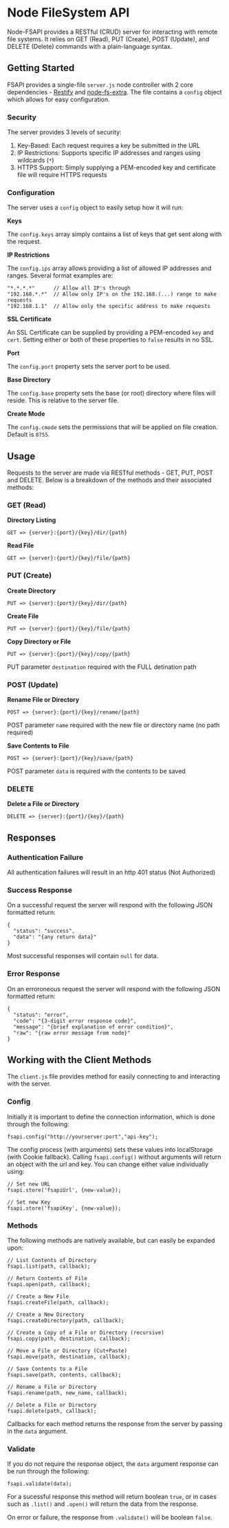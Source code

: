 # Node FileSystem API

Node-FSAPI provides a RESTful (CRUD) server for interacting with remote file systems. It relies on 
GET (Read), PUT (Create), POST (Update), and DELETE (Delete) commands with a plain-language syntax. 

## Getting Started

FSAPI provides a single-file `server.js` node controller with 2 core dependencies - [Restify](http://mcavage.github.io/node-restify) 
and [node-fs-extra](https://github.com/jprichardson/node-fs-extra). The file contains a `config` object which allows for easy configuration.

### Security

The server provides 3 levels of security:

1. Key-Based: Each request requires a key be submitted in the URL
2. IP Restrictions: Supports specific IP addresses and ranges using wildcards (`*`)
3. HTTPS Support: Simply supplying a PEM-encoded key and certificate file will require HTTPS requests

### Configuration

The server uses a `config` object to easily setup how it will run:

**Keys**

The `config.keys` array simply contains a list of keys that get sent along with the request.

**IP Restrictions**

The `config.ips` array allows providing a list of allowed IP addresses and ranges. Several format examples are:

```
"*.*.*.*"      // Allow all IP's through
"192.168.*.*"  // Allow only IP's on the 192.168.(...) range to make requests
"192.168.1.1"  // Allow only the specific address to make requests
```

**SSL Certificate**

An SSL Certificate can be supplied by providing a PEM-encoded `key` and `cert`. Setting either or both of these properties to `false` results in no SSL.

**Port**

The `config.port` property sets the server port to be used.

**Base Directory**

The `config.base` property sets the base (or root) directory where files will reside. This is relative to the server file.

**Create Mode**

The `config.cmode` sets the permissions that will be applied on file creation. Default is `0755`.

## Usage

Requests to the server are made via RESTful methods - GET, PUT, POST and DELETE. Below is a breakdown of the methods and their associated methods:

### GET (Read)

**Directory Listing**

`GET => {server}:{port}/{key}/dir/{path}`

**Read File**

`GET => {server}:{port}/{key}/file/{path}`

### PUT (Create)

**Create Directory**

`PUT => {server}:{port}/{key}/dir/{path}`

**Create File**

`PUT => {server}:{port}/{key}/file/{path}`

**Copy Directory or File**

`PUT => {server}:{port}/{key}/copy/{path}`

PUT parameter `destination` required with the FULL detination path

### POST (Update)

**Rename File or Directory**

`POST => {server}:{port}/{key}/rename/{path}`

POST parameter `name` required with the new file or directory name (no path required)

**Save Contents to File**

`POST => {server}:{port}/{key}/save/{path}`

POST parameter `data` is required with the contents to be saved

### DELETE

**Delete a File or Directory**

`DELETE => {server}:{port}/{key}/{path}`

## Responses

### Authentication Failure

All authentication failures will result in an http 401 status (Not Authorized)

### Success Response

On a successful request the server will respond with the following JSON formatted return:

```
{
  "status": "success",
  "data": "{any return data}"
}
```

Most successful responses will contain `null` for data.

### Error Response

On an erroroneous request the server will respond with the following JSON formatted return:

```
{
  "status": "error",
  "code": "{3-digit error response code}",
  "message": "{brief explanation of error condition}",
  "raw": "{raw error message from node}"
}
```

## Working with the Client Methods

The `client.js` file provides method for easily connecting to and interacting with the server.

### Config

Initially it is important to define the connection information, which is done through the following:

```
fsapi.config("http://yourserver:port","api-key");
```

The config process (with arguments) sets these values into localStorage (with Cookie fallback). Calling `fsapi.config()` without 
arguments will return an object with the url and key. You can change either value individually using:

```
// Set new URL
fsapi.store('fsapiUrl', {new-value});

// Set new Key
fsapi.store('fsapiKey', {new-value});
```

### Methods

The following methods are natively available, but can easily be expanded upon:

```
// List Contents of Directory
fsapi.list(path, callback);

// Return Contents of File
fsapi.open(path, callback);

// Create a New File
fsapi.createFile(path, callback);

// Create a New Directory
fsapi.createDirectory(path, callback);

// Create a Copy of a File or Directory (recursive)
fsapi.copy(path, destination, callback);

// Move a File or Directory (Cut+Paste)
fsapi.move(path, destination, callback);

// Save Contents to a File
fsapi.save(path, contents, callback);

// Rename a File or Directory
fsapi.rename(path, new_name, callback);

// Delete a File or Directory
fsapi.delete(path, callback);
```

Callbacks for each method returns the response from the server by passing in the `data` argument.

### Validate

If you do not require the response object, the `data` argument response can be run through the following:

```
fsapi.validate(data);
```

For a sucessful response this method will return boolean `true`, or in cases such as `.list()` and `.open()` will return the 
data from the response.

On error or failure, the response from `.validate()` will be boolean `false`.
